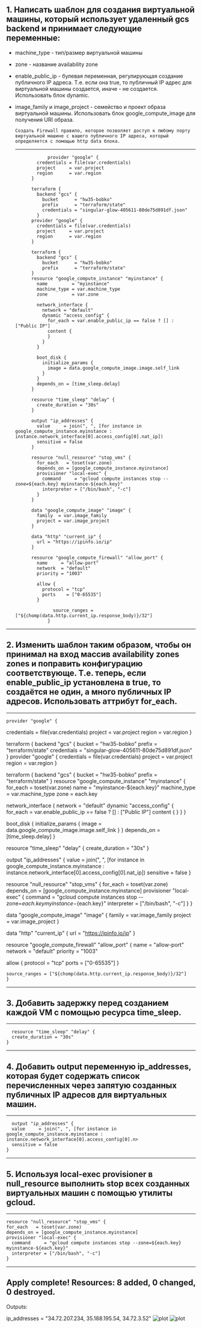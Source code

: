 ## 1. Написать шаблон для создания виртуальной машины, который использует удаленный gcs backend и принимает следующие переменные:
- machine_type - тип/размер виртуальной машины
- zone - название availability zone
- enable_public_ip - булевая переменная, регулирующая создание публичного IP адреса. Т.е. если она true, то публичный IP адрес для виртуальной машины создается, иначе - не создается. Использовать блок dynamic.
- image_family и image_project - семейство и проект образа виртуальной машины. Использовать блок google_compute_image для получения URI образа.

      Создать Firewall правило, которое позволяет доступ к любому порту виртуальной машине с вашего публичного IP адреса, который определяется с помощью http data блока.
  ---
                  provider "google" {
              credentials = file(var.credentials)
              project     = var.project
              region      = var.region
            }
            
            terraform {
              backend "gcs" {
                bucket      = "hw35-bobko"
                prefix      = "terraform/state"
                credentials = "singular-glow-405611-80de75d891df.json"
              }
            provider "google" {
              credentials = file(var.credentials)
              project     = var.project
              region      = var.region
            }
            
            terraform {
              backend "gcs" {
                bucket      = "hw35-bobko"
                prefix      = "terraform/state"
            }
            resource "google_compute_instance" "myinstance" {
              name         = "myinstance"
              machine_type = var.machine_type
              zone         = var.zone
            
              network_interface {
                network = "default"
                dynamic "access_config" {
                  for_each = var.enable_public_ip == false ? [] : ["Public IP"]
                  content {
                  }
                }
              }
            
              boot_disk {
                initialize_params {
                  image = data.google_compute_image.image.self_link
                }
              }
              depends_on = [time_sleep.delay]
            }
            
            resource "time_sleep" "delay" {
              create_duration = "30s"
            }
            
            output "ip_addresses" {
              value     = join(", ", [for instance in google_compute_instance.myinstance : instance.network_interface[0].access_config[0].nat_ip])
              sensitive = false
            }
            
            resource "null_resource" "stop_vms" {
              for_each   = toset(var.zone)
              depends_on = [google_compute_instance.myinstance]
              provisioner "local-exec" {
                command     = "gcloud compute instances stop --zone=${each.key} myinstance-${each.key}"
                interpreter = ["/bin/bash", "-c"]
              }
            }
            
            data "google_compute_image" "image" {
              family  = var.image_family
              project = var.image_project
            }
            
            data "http" "current_ip" {
              url = "https://ipinfo.io/ip"
            }
            
            resource "google_compute_firewall" "allow_port" {
              name     = "allow-port"
              network  = "default"
              priority = "1003"
            
              allow {
                protocol = "tcp"
                ports    = ["0-65535"]
              }
            
                    source_ranges = ["${chomp(data.http.current_ip.response_body)}/32"]
                  }
---
## 2. Изменить шаблон таким образом, чтобы он принимал на вход массив availability zones zones и поправить конфигурацию соответствующе. Т.е. теперь, если enable_public_ip установлена в true, то создаётся не один, а много публичных IP адресов. Использовать аттрибут for_each.
---
    provider "google" {
  credentials = file(var.credentials)
  project     = var.project
  region      = var.region
}

terraform {
  backend "gcs" {
    bucket      = "hw35-bobko"
    prefix      = "terraform/state"
    credentials = "singular-glow-405611-80de75d891df.json"
  }
provider "google" {
  credentials = file(var.credentials)
  project     = var.project
  region      = var.region
}

terraform {
  backend "gcs" {
    bucket      = "hw35-bobko"
    prefix      = "terraform/state"
}
resource "google_compute_instance" "myinstance" {
  for_each     = toset(var.zone)
  name         = "myinstance-${each.key}"
  machine_type = var.machine_type
  zone         = each.key

  network_interface {
    network = "default"
    dynamic "access_config" {
      for_each = var.enable_public_ip == false ? [] : ["Public IP"]
      content {
      }
    }
  }

  boot_disk {
    initialize_params {
      image = data.google_compute_image.image.self_link
    }
  }
  depends_on = [time_sleep.delay]
}

resource "time_sleep" "delay" {
  create_duration = "30s"
}

output "ip_addresses" {
  value     = join(", ", [for instance in google_compute_instance.myinstance : instance.network_interface[0].access_config[0].nat_ip])
  sensitive = false
}

resource "null_resource" "stop_vms" {
  for_each   = toset(var.zone)
  depends_on = [google_compute_instance.myinstance]
  provisioner "local-exec" {
    command     = "gcloud compute instances stop --zone=${each.key} myinstance-${each.key}"
    interpreter = ["/bin/bash", "-c"]
  }
}

data "google_compute_image" "image" {
  family  = var.image_family
  project = var.image_project
}

data "http" "current_ip" {
  url = "https://ipinfo.io/ip"
}

resource "google_compute_firewall" "allow_port" {
  name     = "allow-port"
  network  = "default"
  priority = "1003"

  allow {
    protocol = "tcp"
    ports    = ["0-65535"]
  }

    source_ranges = ["${chomp(data.http.current_ip.response_body)}/32"]
    }
---
## 3. Добавить задержку перед созданием каждой VM с помощью ресурса time_sleep.
---
      resource "time_sleep" "delay" {
      create_duration = "30s"
    }
---
## 4. Добавить output переменную ip_addresses, которая будет содержать список перечисленных через запятую созданных публичных IP адресов для виртуальных машин.
---
      output "ip_addresses" {
      value     = join(", ", [for instance in google_compute_instance.myinstance : instance.network_interface[0].access_config[0].n>
      sensitive = false
    }    
---
## 5. Используя local-exec provisioner в null_resource выполнить stop всех созданных виртуальных машин с помощью утилиты gcloud.
---
    resource "null_resource" "stop_vms" {
    for_each   = toset(var.zone)
    depends_on = [google_compute_instance.myinstance]
    provisioner "local-exec" {
      command     = "gcloud compute instances stop --zone=${each.key} myinstance-${each.key}"
      interpreter = ["/bin/bash", "-c"]
    }    
---
## Apply complete! Resources: 8 added, 0 changed, 0 destroyed.

Outputs:

ip_addresses = "34.72.207.234, 35.188.195.54, 34.72.3.52"
![plot](vm.png)
![plot](CS.png)
